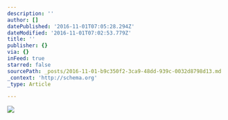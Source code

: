 ```yaml
---
description: ''
author: []
datePublished: '2016-11-01T07:05:28.294Z'
dateModified: '2016-11-01T07:02:53.779Z'
title: ''
publisher: {}
via: {}
inFeed: true
starred: false
sourcePath: _posts/2016-11-01-b9c350f2-3ca9-48dd-939c-0032d8798d13.md
_context: 'http://schema.org'
_type: Article

---
```

![](https://the-grid-user-content.s3-us-west-2.amazonaws.com/a01c7843-42b8-4477-b686-f2c7fe95208c.jpg)